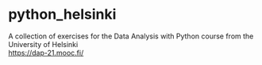 # python_helsinki

A collection of exercises for the Data Analysis with Python course from the University of Helsinki  
https://dap-21.mooc.fi/

